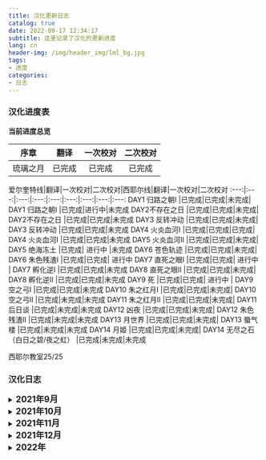 ```yaml
---
title: 汉化更新日志
catalog: true
date: 2022-09-17 12:34:17
subtitle: 这里记录了汉化的更新进度
lang: cn
header-img: /img/header_img/lml_bg.jpg
tags:
- 进度
categories:
- 日志
---
```



### 汉化进度表

**当前进度总览**

序章|翻译|一次校对|二次校对
:---:|:---:|:---:|:---:
琉璃之月|已完成|已完成|已完成

爱尔奎特线|翻译|一次校对|二次校对|西耶尔线|翻译|一次校对|二次校对
:---:|:---:|:---:|:---:|:---:|:---:|:---:|:---:|:---:
DAY1 归路之朝Ⅰ |已完成|已完成|未完成| DAY1 归路之朝Ⅰ |已完成|进行中|未完成 
DAY2不存在之日 |已完成|已完成|未完成| DAY2不存在之日 |已完成|已完成|未完成
DAY3 反转冲动 |已完成|已完成|未完成| DAY3 反转冲动 |已完成|已完成|未完成 
DAY4 火炎血河Ⅰ |已完成|已完成|已完成| DAY4 火炎血河Ⅰ |已完成|已完成|未完成
DAY5 火炎血河Ⅱ |已完成|已完成|未完成| DAY5 绝海冻土 |已完成| 进行中 |未完成
DAY6 苍色轨迹 |已完成|已完成|未完成| DAY6 朱色残渣Ⅰ |已完成|已完成| 进行中
DAY7 直死之眼Ⅰ |已完成|已完成| 进行中 | DAY7 孵化逆Ⅰ |已完成|已完成|未完成
DAY8 直死之眼Ⅱ |已完成|已完成|未完成| DAY8 孵化逆Ⅱ |已完成|已完成|未完成
DAY9 死 |已完成|已完成| 进行中 | DAY9 空之弓Ⅰ |已完成|已完成|未完成
DAY10 朱之红月Ⅰ |已完成|已完成|未完成| DAY10 空之弓Ⅱ |已完成|未完成|未完成
DAY11 朱之红月Ⅱ |已完成|已完成|未完成| DAY11 后日谈 |已完成|未完成|未完成
DAY12 凶夜 |已完成|已完成|未完成| DAY12 朱色残渣Ⅱ |已完成|未完成|未完成
DAY13 月世界 |已完成|已完成|未完成| DAY13 蜃气楼 |已完成|未完成|未完成
DAY14 月姬 |已完成|已完成|未完成| DAY14 无尽之石（白日之碧/夜之虹） |已完成|未完成|未完成

西耶尔教室25/25

### 汉化日志
<details>
  <summary><b><big>2021年9月</big></b></summary>
    <b>2021/9/26</b><br>
    部分文本错别字修正<br>
    学姐线第三章反转冲动完成<br>
    火炎血河I在酒店选择逃回宅邸的DE完成<br>
    <b>2021/9/27</b><br>
    部分文本错别字修正<br>
    学姐线第四章火炎血河汉化了四篇文本<br>
    汉化总进度218/526篇<br>
    <b>2021/9/28</b><br>
    公主线部分文本修正<br>
    选择不给公主看眼镜后的对话完成<br>
    在酒店里选择留下来观察情况的DE完成<br>
    学姐线第四章火炎血河I完成(主要是汉化了掉公主好感度的选项，这段还是属于共通线)<br>
    第二章狗叫那晚的文本重新翻译<br>
    汉化总进度222/526篇<br>
    <b>2021/9/29</b><br>
    部分文本修正
    学姐线第五章火炎血河II完成了10篇文本
    除了希耶尔教室外，一至四章全部主线及支线汉化完成
    汉化总进度238/526篇
    <b>2021/9/30</b><br>
    部分文本修正<br>
    学姐线OP前的全部主线及支线（第五章火炎血河II）完成<br>
    希耶尔教室汉化了8篇文本<br>
    汉化总进度251/526篇<br>
</details>


<details>
  <summary><b><big>2021年10月</big></b></summary>
<b>2021/10/1</b><br>
诺耶尔、西耶尔、弗洛福修改为官方译名<br>
部分已机翻部分文本修正<br>
第五章绝海冻土汉化了5篇文本<br>
争取明天或者后天把第五章翻完<br>
汉化总进度256/526篇<br>
<b>2021/10/2 汉化发布v0.5版本</b><br>
部分文本修正<br>
第五章绝海冻土完成<br>
汉化总进度263/526篇<br>
<b>2021/10/3</b><br>
截至目前，公主线和学姐线的第五章（火炎血河II、绝海冻土）前所有分支均汉化完成<br>
部分文本修正<br>
ruje0504老师把西耶尔教室的隐藏文本汉化了<br>
第六章朱色残渣I完成了9/14篇<br>
争取明天或后天把第六章完成<br>
汉化总进度272/526篇<br>
<b>2021/10/4 汉化发布v0.6版本</b><br>
部分文本修正<br>
第六章朱色残渣I完成<br>
汉化总进度277/527篇<br>
<b>2021/10/5</b><br>
学姐线从第七章开始每章文本量会比之前要多一些，预计以后会一到两个周翻完一章<br>
第七章孵化逆I进度2/21篇<br>
<b>2021/10/6</b><br>
第七章孵化逆I进度6/21篇<br>
<b>2021/10/7</b><br>
部分已翻文本修正<br>
ruje0504老师给两个OP加了中日字幕（发布的新版本仅更新了OP字幕）<br>
第七章孵化逆I进度8/21篇<br>
<b>2021/10/8</b><br>
ruje0504老师翻译完成了第15章<br>
第七章孵化逆I进度12/21篇<br>
发现第七章放学后去找学姐的时候好感度不同还会触发不一样的对话，好感度低了学姐会吃醋，挺有意思的<br>
<b>2021/10/9</b><br>
第七章孵化逆I进度16/21篇<br>
最后的五篇文本量巨大，估计一天一篇吧，争取下周五前后把第七章弄完发出来<br>
<b>2021/10/10 汉化发布v0.66版本</b><br>
此次临时发布中期进度，汉化进度到day7深夜去找公主之前<br>
更新了版权信息<br>
第七章孵化逆I进度17/21篇<br>
更新了西耶尔教室的字体<br>
请务必更新包括文本文件在内的完整汉化补丁包<br>
<b>2021/10/11</b><br>
ruje0504老师汉化了部分ui，仅限1.0.2版本<br>
第七章孵化逆I进度18/21篇<br>
<b>2021/10/12</b><br>
马里奥这小子的嘴臭部分还挺难翻的，这次翻译的有点放飞自我<br>
第七章孵化逆I进度20/21篇<br>
<b>2021/10/13 汉化发布v0.7版本</b><br>
第七章孵化逆I汉化完成<br>
测试了一下ui汉化发现1.0.1版本也可以正常使用<br>
汉化总进度300/526篇<br>
<b>2021/10/14</b><br>
部分已翻文本修正<br>
ruje0504老师把ui都汉化完了，修复了部分bug<br>
第八章孵化逆II共15篇文本，大概一到两周之内完成<br>
第八章孵化逆II进度2/15篇<br>
<b>2021/10/15</b><br>
第八章孵化逆II进度3/15篇<br>
<b>2021/10/16</b><br>
第八章孵化逆II进度5/15篇<br>
<b>2021/10/17</b><br>
ruje0504老师更新了ui汉化，汉化了第二和第十四章的片头动画<br>
第八章孵化逆II进度7/15篇<br>
<b>2021/10/18</b><br>
部分文本修正<br>
第八章孵化逆II进度9/15篇<br>
<b>2021/10/19</b><br>
第八章孵化逆II进度10/15篇<br>
汉化第八章的时候打算把公主线的眩病月DE汉化一下，先列进计划<br>
<b>2021/10/20</b><br>
第八章孵化逆II进度11/15篇<br>
<b>2021/10/21</b><br>
第八章孵化逆II进度13/15篇<br>
预计这周末更新第八章<br>
<b>2021/10/22</b><br>
第八章孵化逆II进度14/15篇<br>
部分已翻文本修正润色<br>
<b>2021/10/23 汉化发布v0.8版本</b><br>
第八章孵化逆II完成<br>
ui方面和部分章节开头动画更新<br>
第九章空之弓I共24篇文本，预计两到三周内完成<br>
汉化总进度315/526篇<br>
<b>2021/10/24</b><br>
第九章空之弓I进度1/24篇<br>
<b>2021/10/25</b><br>
第九章空之弓I进度3/24篇<br>
<b>2021/10/26</b><br>
部分已翻文本校对修正<br>
第九章空之弓I进度5/24篇<br>
第十章空之弓II进度2/28篇<br>
<b>2021/10/27</b><br>
第八章孵化逆II校对完成<br>
第九章空之弓I进度6/24篇<br>
第十章空之弓II进度6/28篇<br>
<b>2021/10/28</b><br>
第九章空之弓I进度8/24篇<br>
第十章空之弓II进度6/28篇<br>
<b>2021/10/29</b><br>
第七章孵化逆I校对完成<br>
第九章空之弓I进度9/24篇<br>
第十章空之弓II进度6/28篇<br>
<b>2021/10/30</b><br>
第六章朱色残渣I校对完成<br>
第九章空之弓I进度11/24篇<br>
第十章空之弓II进度10/28篇<br>
<b>2021/10/31</b><br>
第九章空之弓I进度12/24篇<br>
第十章空之弓II进度10/28篇<br>
</details>

<details>
  <summary><b><big>2021年11月</big></b></summary>
<b>2021/11/1</b><br>
公主线第十章朱之红月I主线及支线、眩病月完成<br>
第九章空之弓I进度13/24篇<br>
第十章空之弓II进度12/28篇<br>
<b>2021/11/2</b><br>
公主线第十二章凶夜校对完成<br>
第九章空之弓I进度16/24篇<br>
第十章空之弓II进度12/28篇<br>
<b>2021/11/3</b><br>
公主线第六章苍色轨迹校对完成<br>
第九章空之弓I进度17/24篇<br>
第十章空之弓II进度12/28篇<br>
<b>2021/11/4</b><br>
公主线第九章死校对完成<br>
第九章空之弓I进度18/24篇<br>
第十章空之弓II进度14/28篇<br>
<b>2021/11/5</b><br>
第九章空之弓I进度22/24篇<br>
第十章空之弓II进度17/28篇<br>
预计可以在下周恢复汉化补丁的发布，顺带更新第九章<br>
<b>2021/11/6 汉化发布v0.89版本</b><br>
此次是恢复更新后发布第一个版本，对公主线主线进行了大量的重新翻译及校正，并补充汉化了公主线的一至六、九、十、十二章的全部分支<br>
字体文件添加了个别缺字体的字，补充了部分UI的汉化。学姐线更新至第九章末尾<br>
第九章空之弓I进度22/24篇<br>
第十章空之弓II进度17/28篇<br>
汉化总进度384/526篇<br>
<b>2021/11/7</b><br>
第九章空之弓I进度23/24篇<br>
第十章空之弓II进度17/28篇<br>
公主线第七章直死之眼I主线及支线全部完成<br>
<b>2021/11/8</b><br>
公主线第七章直死之眼I校对完成<br>
第九章空之弓I翻译完成，待校对<br>
第十章空之弓II进度17/28篇<br>
部分专有名词修正<br>
<b>2021/11/9</b><br>
学姐线第九章空之弓I校对中<br>
公主线第十一章朱之红月I全部完成待校对<br>
第十章空之弓II进度17/28篇<br>
第十一章共六篇文本<br>
<b>2021/11/10 汉化发布v0.9版本</b><br>
学姐线第九章空之弓I校对完成<br>
学姐线十三章蜃气楼开始施工<br>
<b>2021/11/12</b><br>
十章空之弓II进度17/28篇<br>
十一章后日谈1/6篇<br>
十二章朱色残渣10/20篇<br>
十三章蜃气楼11/36篇<br>
<b>2021/11/13</b><br>
十章空之弓II进度18/28篇<br>
十一章后日谈2/6篇<br>
十二章朱色残渣10/20篇<br>
十三章蜃气楼11/36篇<br>
<b>2021/11/14</b><br>
十章空之弓II进度18/28篇<br>
十一章后日谈3/6篇<br>
十二章朱色残渣10/20篇<br>
十三章蜃气楼11/36篇<br>
<b>2021/11/15</b><br>
十章空之弓II进度18/28篇<br>
十一章后日谈4/6篇<br>
十二章朱色残渣10/20篇<br>
十三章蜃气楼11/36篇<br>
<b>2021/11/16</b><br>
公主线主线及支线全部完成，部分章节待校对<br>
十章空之弓II进度19/28篇<br>
十一章后日谈4/6篇<br>
十二章朱色残渣10/20篇<br>
十三章蜃气楼11/36篇<br>
汉化总进度422/526篇<br>
<b>2021/11/17</b><br>
十一章后日谈5/6篇<br>
十章空之弓II进度19/28篇<br>
下次将更新学姐线第十章、十一章<br>
<b>2021/11/19</b><br>
十一章后日谈完成待校对<br>
十章空之弓II进度19/28篇<br>
下次将更新学姐线第十章、十一章<br>
<b>2021/11/20</b><br>
汉化了部分公主小课堂环节，不过因为这部分包的体积过大，可能不会包含进汉化补丁中<br>
十章空之弓II进度19/28篇<br>
<b>2021/11/21</b><br>
十章空之弓II进度19/28篇<br>
十二章朱色残渣II进度11/20篇<br>
<b>2021/11/22</b><br>
十章空之弓II进度22/28篇<br>
十二章朱色残渣II进度11/20篇<br>
十三章蜃气楼进度12/36篇<br>
<b>2021/11/25</b><br>
十章空之弓II进度22/28篇<br>
十二章朱色残渣II进度11/20篇<br>
十三章蜃气楼进度13/36篇<br>
<b>2021/11/26</b><br>
十章空之弓II进度22/28篇<br>
十二章朱色残渣II进度11/20篇<br>
十三章蜃气楼进度14/36篇<br>
<b>2021/11/27</b><br>
公主线第四章火炎血河I进行大量的重新翻译及校正<br>
十章空之弓II进度22/28篇<br>
十二章朱色残渣II进度11/20篇<br>
十三章蜃气楼进度15/36篇<br>
<b>2021/11/28</b><br>
十章空之弓II进度22/28篇<br>
十二章朱色残渣II进度11/20篇<br>
十三章蜃气楼进度16/36篇<br>
<b>2021/11/29</b><br>
十章空之弓II进度22/28篇<br>
十二章朱色残渣II进度11/20篇<br>
十三章蜃气楼进度17/36篇<br>
</details>

<details>
  <summary><b><big>2021年12月</big></b></summary>
<b>2021/12/1</b><br>
学姐线十二章朱色残渣II完成<br>
十章空之弓II进度22/28篇<br>
十三章蜃气楼进度17/36篇<br>
<b>2021/12/3</b><br>
十章空之弓II进度22/28篇<br>
十三章蜃气楼进度18/36篇<br>
十四章无尽之石（夜之虹）共9篇文本<br>
无尽之石（白日之碧）共29篇文本<br>
<b>2021/12/4</b><br>
十章空之弓II进度22/28篇<br>
十三章蜃气楼进度18/36篇<br>
十四章无尽之石（夜之虹）1/9篇<br>
<b>2021/12/6 汉化发布v1.0版本</b><br>
十章空之弓II完成<br>
十三章蜃气楼进度18/36篇<br>
十四章无尽之石（夜之虹）2/9篇<br>
<b>2021/12/7</b><br>
十三章蜃气楼施工中<br>
十四章无尽之石（夜之虹）3/9篇<br>
无尽之石（白日之碧）施工中<br>
<b>2021/12/8</b><br>
十三章蜃气楼施工中<br>
十四章无尽之石（夜之虹）4/9篇<br>
无尽之石（白日之碧）施工中<br>
<b>2021/12/9</b><br>
十三章蜃气楼施工中<br>
十四章无尽之石（夜之虹）5/9篇<br>
无尽之石（白日之碧）施工中<br>
<b>2021/12/10</b><br>
十三章蜃气楼施工中<br>
十四章无尽之石（夜之虹）6/9篇<br>
无尽之石（白日之碧）施工中<br>
<b>2021/12/11 汉化更新v1.05版本</b><br>
公主线第四第五章部分文本校对完毕，修复了部分bug<br>
十三章蜃气楼施工中<br>
十四章无尽之石（夜之虹）6/9篇<br>
无尽之石（白日之碧）施工中<br>
<b>2021/12/12</b><br>
十三章蜃气楼施工中<br>
十四章无尽之石（夜之虹）7/9篇<br>
无尽之石（白日之碧）施工中<br>
<b>2021/12/13</b><br>
十三章蜃气楼施工中<br>
十四章无尽之石（夜之虹）8/9篇<br>
无尽之石（白日之碧）施工中<br>
<b>2021/12/14</b><br>
十四章无尽之石（夜之虹）完成<br>
十三章蜃气楼施工中<br>
无尽之石（白日之碧）施工中<br>
<b>2021/12/15</b><br>
眩病月卡死bug正在修复<br>
十三章蜃气楼施工中<br>
无尽之石（白日之碧）施工中<br>
<b>2021/12/16</b><br>
十三章蜃气楼施工中<br>
无尽之石（白日之碧）前半段施工中<br>
无尽之石（白日之碧）后半段1/15篇<br>
<b>2021/12/17</b><br>
十三章蜃气楼施工中<br>
无尽之石（白日之碧）前半段施工中<br>
无尽之石（白日之碧）后半段2/15篇<br>
<b>2021/12/19 汉化更新v1.06版本</b><br>
更正了玩家反馈的错别字，修复了眩病月卡死的bug，及部分文本重复或错位的bug<br>
十三章蜃气楼施工中<br>
无尽之石（白日之碧）前半段施工中<br>
无尽之石（白日之碧）后半段3/15篇<br>
<b>2021/12/20</b><br>
十三章蜃气楼施工中<br>
无尽之石（白日之碧）前半段施工中<br>
无尽之石（白日之碧）后半段4/15篇<br>
<b>2021/12/21</b><br>
十三章蜃气楼施工中<br>
无尽之石（白日之碧）前半段施工中<br>
无尽之石（白日之碧）后半段5/15篇<br>
<b>2021/12/22</b><br>
十三章蜃气楼施工中<br>
无尽之石（白日之碧）前半段施工中<br>
无尽之石（白日之碧）后半段6/15篇<br>
<b>2021/12/24</b><br>
十三章蜃气楼施工中<br>
无尽之石（白日之碧）前半段施工中<br>
无尽之石（白日之碧）后半段7/15篇<br>
<b>2021/12/25</b><br>
十三章蜃气楼施工中<br>
无尽之石（白日之碧）前半段施工中<br>
无尽之石（白日之碧）后半段8/15篇<br>
<b>2021/12/26</b><br>
写了一份汉化补丁食用教程，详见汉化补丁网盘链接<br>
十三章蜃气楼施工中<br>
无尽之石（白日之碧）前半段施工中<br>
无尽之石（白日之碧）后半段9/15篇<br>
<b>2021/12/27</b><br>
十三章蜃气楼施工中<br>
无尽之石（白日之碧）前半段施工中<br>
无尽之石（白日之碧）后半段10/15<br>
<b>2021/12/28</b><br>
十三章蜃气楼施工中<br>
无尽之石（白日之碧）前半段施工中<br>
无尽之石（白日之碧）后半段11/15<br>
<b>2021/12/30</b><br>
十三章蜃气楼施工中<br>
无尽之石（白日之碧）前半段施工中<br>
无尽之石（白日之碧）后半段12/15<br>
</details>

<details>
  <summary><b><big>2022年</big></b></summary>
<b>2022/1/1</b><br>
十三章蜃气楼施工中<br>
无尽之石（白日之碧）前半段施工中<br>
无尽之石（白日之碧）后半段13/15<br>
<b>2022/1/3</b><br>
十三章蜃气楼施工中<br>
无尽之石（白日之碧）前半段施工中<br>
无尽之石（白日之碧）后半段14/15<br>
<b>2022/1/25 汉化更新v1.07版本</b><br>
发布一版游戏日文原文的EPUB电子书<br>
对第二章、公主线第四、第五章进行了大量的重新翻译及校对<br>
更新十四章后半段<br>
十三章蜃气楼施工中<br>
无尽之石（白日之碧）前半段施工中<br>
无尽之石（白日之碧）后半段14/15<br>
<b>2022/1/27</b><br>
西耶尔教室12/25<br>
<b>2022/3/27 汉化更新v1.08版本</b><br>
对第二章、公主线第四、第五章、第六章进行了大量重新翻译及校对<br>
西耶尔教室全部翻译完毕，修正了部分显示错误与错别字<br>
十三章蜃气楼施工中<br>
无尽之石（白日之碧）前半段施工中<br>
无尽之石（白日之碧）后半段14/15<br>
<b>2022/4/5</b><br>
无尽之石（白日之碧）后半段完成<br>
<b>2022/4/15</b><br>
公主线第七章校对完成<br>
<b>2022/4/21</b><br>
十三章蜃气楼35/36篇<br>
无尽之石（白日之碧）前半段剩余15%<br>
<b>2022/4/22</b><br>
十三章蜃气楼完成<br>
<b>2022/4/29 汉化更新v2.0版本</b><br>
无尽之石（白日之碧）完成<br>
所有翻译工作已全部完成，正在进行文本的整理与测试<br>
准备完整汉化补丁发布<br>
<b>2022/4/30 汉化更新v2.01版本</b><br>
修正了一处显示错误<br>
<b>2022/5/4 汉化更新v2.02版本</b><br>
修正了第三章遇公主时的字体错乱问题<br>
<b>2022/5/13 汉化更新v2.10版本</b><br>
公主线第八章校对完毕<br>
修正了部分错别字<br>
修正了部分字体显示错误<br>
<b>2022/7/13 汉化更新v2.13版本</b><br>
公主线一至十章校对完毕<br>
修正了反馈表中的BUG<br>
<b>2022/9/10</b><br>
游戏CG的汉化已经全部完成，预计在2.20版本实装<br>
因cg汉化使用方法特殊，届时将一并更新汉化补丁的使用教程<br>
<b>2022/9/12</b><br>
重新制作了游戏开场的视频<br>
新版本的汉化使用教程已经编写完毕，预计在公主线全线校对完成之后一并发布<br>
</details>

